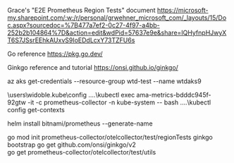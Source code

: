 
Grace's "E2E Prometheus Region Tests" document
https://microsoft-my.sharepoint.com/:w:/r/personal/grwehner_microsoft_com/_layouts/15/Doc.aspx?sourcedoc=%7B477a7ef2-0c27-4f97-a4bb-252b2b104864%7D&action=edit&wdPid=57637e9e&share=IQHyfnpHJwyXT6S7JSsrEEhkAUxvS9IoEDdLcxY73TZFU6s

Go reference
https://pkg.go.dev/

Ginkgo reference and tutorial
https://onsi.github.io/ginkgo/

az aks get-credentials --resource-group wtd-test --name wtdaks9

\users\widoble\.kube\config
..\..\kubectl exec ama-metrics-bdddc945f-92gtw -it -c prometheus-collector -n kube-system -- bash
..\..\kubectl config get-contexts

helm install bitnami/prometheus --generate-name

go mod init prometheus-collector/otelcollector/test/regionTests
ginkgo bootstrap
go get github.com/onsi/ginkgo/v2    
go get prometheus-collector/otelcollector/test/utils
